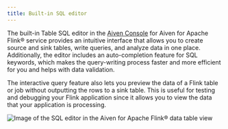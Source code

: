 ```yaml
---
title: Built-in SQL editor
---
```


The built-in Table SQL editor in the [Aiven
Console](https://console.aiven.io/) for Aiven for Apache Flink® service
provides an intuitive interface that allows you to create source and
sink tables, write queries, and analyze data in one place. Additionally,
the editor includes an auto-completion feature for SQL keywords, which
makes the query-writing process faster and more efficient for you and
helps with data validation.

The interactive query feature also lets you preview the data of a Flink
table or job without outputting the rows to a sink table. This is useful
for testing and debugging your Flink application since it allows you to
view the data that your application is processing.

![Image of the SQL editor in the Aiven for Apache Flink® data table view](/images/products/flink/flink_sql_editor.png)
